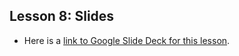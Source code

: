 
## Lesson 8: Slides
- Here is a [link to Google Slide Deck for this lesson](https://docs.google.com/presentation/d/1M-xqlcQ8HWLT4X4IcgAasL29cRiGOZ6RHLyfzPO9mtQ/edit?usp=sharing).

